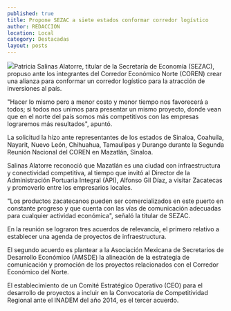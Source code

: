 ```yaml
---
published: true
title: Propone SEZAC a siete estados conformar corredor logístico
author: REDACCION
location: Local
category: Destacadas
layout: posts
---
```


![](http://i.imgur.com/Yo5LNDgm.jpg)Patricia Salinas Alatorre, titular de la Secretaría de Economía (SEZAC), propuso ante los integrantes del Corredor Económico Norte (COREN) crear una alianza para conformar un corredor logístico para la atracción de inversiones al país.
 
"Hacer lo mismo pero a menor costo y menor tiempo nos favorecerá a todos; si todos nos unimos para presentar un mismo proyecto, donde vean que en el norte del país somos más competitivos con las empresas lograremos más resultados", apuntó.
 
La solicitud la hizo ante representantes de los estados de Sinaloa, Coahuila, Nayarit, Nuevo León, Chihuahua, Tamaulipas y Durango durante la Segunda Reunión Nacional del COREN en Mazatlán, Sinaloa.
 
Salinas Alatorre reconoció que Mazatlán es una ciudad con infraestructura y conectividad competitiva, al tiempo que invitó al Director de la Administración Portuaria Integral (API), Alfonso Gil Díaz, a visitar Zacatecas y promoverlo entre los empresarios locales.
 
"Los productos zacatecanos pueden ser comercializados en este puerto en constante progreso y que cuenta con las vías de comunicación adecuadas para cualquier actividad económica", señaló la titular de SEZAC.
 
En la reunión se lograron tres acuerdos de relevancia, el primero relativo a establecer una agenda de proyectos de infraestructura.
 
El segundo acuerdo es plantear a la Asociación Mexicana de Secretarios de Desarrollo Económico (AMSDE) la alineación de la estrategia de comunicación y promoción de los proyectos relacionados con el Corredor Económico del Norte.
 
El establecimiento de un Comité Estratégico Operativo (CEO) para el desarrollo de proyectos a incluir en la Convocatoria de Competitividad Regional ante el INADEM del año 2014, es el tercer acuerdo.
